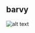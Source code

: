 ## barvy

![alt text](https://upload.wikimedia.org/wikipedia/commons/thumb/3/36/Ducati_red_logo.svg/848px-Ducati_red_logo.svg.png)
